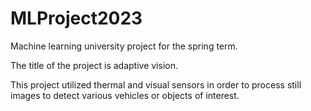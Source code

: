 # MLProject2023
Machine learning university project for the spring term.

The title of the project is adaptive vision.

This project utilized thermal and visual sensors in order to process still images to detect various vehicles or objects of interest.
